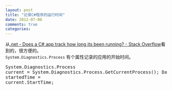 ```yaml
---
layout: post
title: "记录C#程序的运行时间"
date: 2012-07-06
comments: true
categories: 
---
```

从<a href="http://stackoverflow.com/questions/11318175/does-a-c-sharp-app-track-how-long-its-been-running?newsletter=1&amp;nlcode=55866%7cc739">.net - Does a C# app track how long its been running? - Stack Overflow</a>看到的，很方便的。<br /><code>System.Diagnostics.Process</code> 有个属性记录的应用的开始时间。<br /><pre class="lang-cs prettyprint">System.Diagnostics.Process current = System.Diagnostics.Process.GetCurrentProcess();
DateTime startedTime = current.StartTime;</pre><br /><blockquote></blockquote>